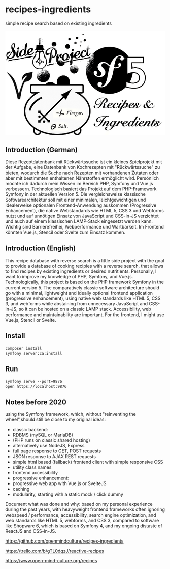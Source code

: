 # recipes-ingredients
simple recipe search based on existing ingredients

![Image: Side Project Symfony 5 Recipes Ingredients](side-project-recipes-ingredients-symfony.png)

## Introduction (German)

Diese Rezeptdatenbank mit Rückwärtssuche ist ein kleines Spielprojekt mit der Aufgabe, eine Datenbank von Kochrezepten mit "Rückwärtssuche" zu bieten, wodurch die Suche nach Rezepten mit vorhandenen Zutaten oder aber mit bestimmten enthaltenen Nährstoffen ermöglicht wird. Persönlich möchte ich dadurch mein Wissen im Bereich PHP, Symfony und Vue.js verbessern. Technologisch basiert das Projekt auf dem PHP-Framework Symfony in der aktuellen Version 5. Die vergleichsweise klassische Softwarearchitektur soll mit einer minimalen, leichtgewichtigen und idealerweise optionalen Frontend-Anwendung auskommen (Progressive Enhancement), die native Webstandards wie HTML 5, CSS 3 und Webforms nutzt und auf unnötigen Einsatz von JavaScript und CSS-in-JS verzichtet und auch auf einem klassischen LAMP-Stack eingesetzt werden kann. Wichtig sind Barrierefreihei, Webperformance und Wartbarkeit. Im Frontend könnten Vue.js, Stencil oder Svelte zum Einsatz kommen.

## Introduction (English)

This recipe database with reverse search is a little side project with the goal to provide a database of cooking recipies with a reverse search, that allows to find recipes by existing ingredients or desired nutritients. Personally, I want to improve my knowledge of PHP, Symfony, and Vue.js. Technologically, this project is based on the PHP framework Symfony in the current version 5. The comparatively classic software architecture should go with a minimal, lightweight and ideally optional frontend application (progressive enhancement), using native web standards like HTML 5, CSS 3, and webforms while abstaining from unnecessary JavaScript and CSS-in-JS, so it can be hosted on a classic LAMP stack. Accessibility, web performance and maintainability are important. For the frontend, I might use Vue.js, Stencil or Svelte.

## Install

```
composer install
symfony server:ca:install
``` 

## Run

```
symfony serve --port=9876
open https://localhost:9876
```

## Notes before 2020

using the Symfony framework,
which, without "reinventing the wheel",should still be close to my original  ideas:

- classic backend:
- RDBMS (mySQL or MariaDB)
- (PHP runs on classic shared hosting)
- alternatively use NodeJS, Express
- full page response to GET, POST requests
- JSON response to AJAX REST requests
- simple html based (fallback) frontend client with simple responsive CSS
- utility class names
- frontend accessibility
- progressive enhancement:
- progressive web app with Vue.js or SvelteJS
- caching
- modularity, starting with a static mock / click dummy

Document what was done and why:
based on my personal experience during the past years, with heavyweight  frontend frameworks often ignoring webspeed / performance, accessibility, search engine optimization, and web standards like HTML 5, webforms, and CSS 3, compared to software like Shopware 6, which is based on Symfony 4, and my ongoing distaste of ReactJS and CSS-in-JS.

https://github.com/openmindculture/recipes-ingredients

https://trello.com/b/gTL0dqzJ/reactive-recipes

https://www.open-mind-culture.org/recipes
